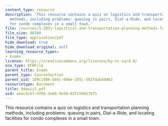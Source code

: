 ```yaml
---
content_type: resource
description: 'This resource contains a quiz on logistics and transportation planning
  methods, including problems: queuing in pairs, Dial-a-Ride, and locating facilities
  for condo complexes in a small town.'
file: /courses/1-203j-logistical-and-transportation-planning-methods-fall-2006/aeac9cb7df663e689e5963fc59d17bf5_04quiz2.pdf
file_size: 46160
file_type: application/pdf
hide_download: true
hide_download_original: null
learning_resource_types:
- Exams
license: https://creativecommons.org/licenses/by-nc-sa/4.0/
ocw_type: OCWFile
parent_title: Exams
parent_type: CourseSection
parent_uid: 189c1886-b84c-046e-2b5c-582fdab4d463
resourcetype: Document
title: 04quiz2.pdf
uid: aeac9cb7-df66-3e68-9e59-63fc59d17bf5
---
```

This resource contains a quiz on logistics and transportation planning methods, including problems: queuing in pairs, Dial-a-Ride, and locating facilities for condo complexes in a small town.